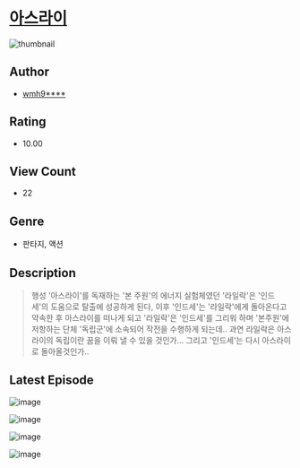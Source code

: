 # [아스라이](https://comic.naver.com/challenge/list?titleId=810960)
![thumbnail](https://image-comic.pstatic.net/user_contents_data/challenge_comic/2023/05/25/326862/upload_3689120112833683768_480x623.jpeg)

## Author
- [wmh9****](https://comic.naver.com/artistTitle?id=326862)

## Rating
- 10.00

## View Count
- 22

## Genre
- 판타지, 액션

## Description
> 행성 '아스라이'를 독재하는 '본 주원'의 에너지 실험체였던 '라일락'은 '인드세'의 도움으로 탈출에 성공하게 된다, 이후 '인드세'는 '라일락'에게 돌아온다고 약속한 후 아스라이를 떠나게 되고 '라일락'은 '인드세'를 그리워 하며 '본주원'에 저항하는 단체 '독립군'에 소속되어 작전을 수행하게 되는데.. 과연 라일락은 아스라이의 독립이란 꿈을 이뤄 낼 수 있을 것인가... 그리고 '인드세'는 다시 아스라이로 돌아올것인가..


## Latest Episode
![image](https://image-comic.pstatic.net/user_contents_data/challenge_comic/2023/05/25/326862/upload_7221300146899006517.jpeg)

![image](https://image-comic.pstatic.net/user_contents_data/challenge_comic/2023/05/25/326862/upload_7293923083116765797.jpeg)

![image](https://image-comic.pstatic.net/user_contents_data/challenge_comic/2023/05/25/326862/upload_7017795921265648230.jpeg)

![image](https://image-comic.pstatic.net/user_contents_data/challenge_comic/2023/05/25/326862/upload_3486176663184958517.jpeg)
